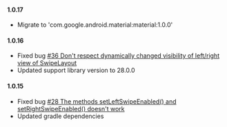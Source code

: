 #### 1.0.17
* Migrate to 'com.google.android.material:material:1.0.0'

#### 1.0.16
* Fixed bug [#36 Don't respect dynamically changed visibility of left/right view of SwipeLayout](https://github.com/rambler-digital-solutions/swipe-layout-android/issues/36)
* Updated support library version to 28.0.0

#### 1.0.15
* Fixed bug [#28 The methods setLeftSwipeEnabled() and setRightSwipeEnabled() doesn't work](https://github.com/rambler-digital-solutions/swipe-layout-android/issues/28)
* Updated gradle dependencies
